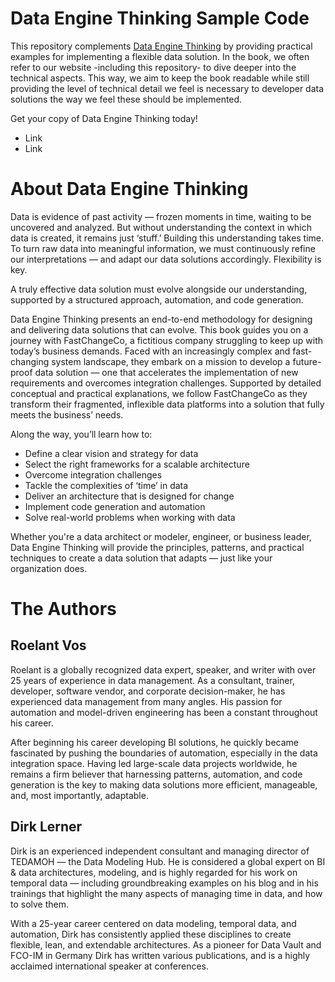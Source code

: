 # Data Engine Thinking Sample Code

This repository complements [Data Engine Thinking](https://dataenginethinking.com/) by providing practical examples for implementing a flexible data solution. In the book, we often refer to our website -including this repository- to dive deeper into the technical aspects. This way, we aim to keep the book readable while still providing the level of technical detail we feel is necessary to developer data solutions the way we feel these should be implemented.

Get your copy of Data Engine Thinking today!
* Link
* Link

# About Data Engine Thinking

Data is evidence of past activity — frozen moments in time, waiting to be uncovered and analyzed. But without understanding the context in which data is created, it remains just ‘stuff.’ Building this understanding takes time. To turn raw data into meaningful information, we must continuously refine our interpretations — and adapt our data solutions accordingly. Flexibility is key. 

A truly effective data solution must evolve alongside our understanding, supported by a structured approach, automation, and code generation.

Data Engine Thinking presents an end-to-end methodology for designing and delivering data solutions that can evolve. This book guides you on a journey with FastChangeCo, a fictitious company struggling to keep up with today’s business demands. Faced with an increasingly complex and fast-changing system landscape, they embark on a mission to develop a future-proof data solution — one that accelerates the implementation of new requirements and overcomes integration challenges.
Supported by detailed conceptual and practical explanations, we follow FastChangeCo as they transform their fragmented, inflexible data platforms into a solution that fully meets the business’ needs.

Along the way, you’ll learn how to:
* Define a clear vision and strategy for data
* Select the right frameworks for a scalable architecture
* Overcome integration challenges
* Tackle the complexities of ‘time’ in data
* Deliver an architecture that is designed for change
* Implement code generation and automation
* Solve real-world problems when working with data

Whether you're a data architect or modeler, engineer, or business leader, Data Engine Thinking will provide the principles, patterns, and practical techniques to create a data solution that adapts — just like your organization does.

# The Authors

## Roelant Vos

Roelant is a globally recognized data expert, speaker, and writer with over 25 years of experience in data management. As a consultant, trainer, developer, software vendor, and corporate decision-maker, he has experienced data management from many angles. His passion for automation and model-driven engineering has been a constant throughout his career.

After beginning his career developing BI solutions, he quickly became fascinated by pushing the boundaries of automation, especially in the data integration space. Having led large-scale data projects worldwide, he remains a firm believer that harnessing patterns, automation, and code generation is the key to making data solutions more efficient, manageable, and, most importantly, adaptable.

## Dirk Lerner

Dirk is an experienced independent consultant and managing director of TEDAMOH — the Data Modeling Hub. He is considered a global expert on BI & data architectures, modeling, and is highly regarded for his work on temporal data — including groundbreaking examples on his blog and in his trainings that highlight the many aspects of managing time in data, and how to solve them.

With a 25-year career centered on data modeling, temporal data, and automation, Dirk has consistently applied these disciplines to create flexible, lean, and extendable architectures.
As a pioneer for Data Vault and FCO-IM in Germany Dirk has written various publications, and is a highly acclaimed international speaker at conferences.